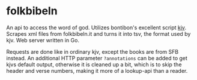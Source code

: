 # folkbibeln

An api to access the word of god. Utilizes bontibon's excellent script [kjv](https://github.com/bontibon/kjv). Scrapes xml files from folkbibeln.it and turns it into tsv, the format used by kjv. Web server written in Go.

Requests are done like in ordinary kjv, except the books are from SFB instead. An additional HTTP parameter `?annotations` can be added to get kjvs default output, otherwise it is cleaned up a bit, which is to skip the header and verse numbers, making it more of a lookup-api than a reader.
